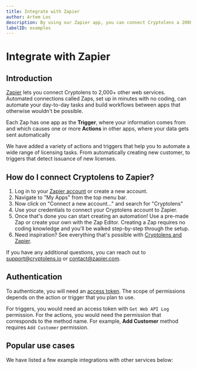 ```yaml
---
title: Integrate with Zapier
author: Artem Los
description: By using our Zapier app, you can connect Cryptolens a 2000+ other web services.
labelID: examples
---
```


# Integrate with Zapier

## Introduction

[Zapier](https://zapier.com/apps/Cryptolens/integrations) lets you connect Cryptolens to 2,000+ other web services. Automated connections called Zaps, set up in minutes with no coding, can automate your day-to-day tasks and build workflows between apps that otherwise wouldn't be possible.

Each Zap has one app as the **Trigger**, where your information comes from and which causes one or more **Actions** in other apps, where your data gets sent automatically

We have added a variety of actions and triggers that help you to automate a wide range of licensing tasks. From automatically creating new customer, to triggers that detect issuance of new licenses. 

## How do I connect Cryptolens to Zapier?

1. Log in to your [Zapier account](https://zapier.com/sign-up) or create a new account.
2. Navigate to "My Apps" from the top menu bar.
3. Now click on "Connect a new account..." and search for "Cryptolens"
4. Use your credentials to connect your Cryptolens account to Zapier.
5. Once that's done you can start creating an automation! Use a pre-made Zap or create your own with the Zap Editor. Creating a Zap requires no coding knowledge and you'll be walked step-by-step through the setup. 
6. Need inspiration? See everything that's possible with [Cryptolens and Zapier](https://zapier.com/apps/Cryptolens/integrations).

If you have any additional questions, you can reach out to support@cryptolens.io or contact@zapier.com.

## Authentication
To authenticate, you will need an [access token](https://app.cryptolens.io/User/AccessToken#/). The scope of permissions depends on the action or trigger that you plan to use. 

For triggers, you would need an access token with `Get Web API Log` permission. For the actions, you would need the permission that corresponds to the method name. For example, **Add Customer** method requires `Add Customer` permission.

## Popular use cases

We have listed a few example integrations with other services below:

<script src="https://zapier.com/zapbook/embed/widget.js?services=cryptolens&container=true&limit=10,"></script>